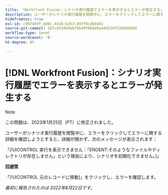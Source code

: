 ```yaml
---
title: 「Workfront Fusion：シナリオ実行履歴でエラーを表示するとエラーが発生する」
description: ユーザーがシナリオ実行履歴を閲覧中に、エラーをクリックしてエラーに関する詳細を確認しようとすると、詳細が開かず、メッセージが表示されます。
hidefromtoc: true
exl-id: c997469f-b80c-4438-b353-897f9cdb9481
source-git-commit: 1b7cb91844bbf9b49f0b0d5e44921bf33d809ddd
workflow-type: tm+mt
source-wordcount: '0'
ht-degree: 0%

---
```


# [!DNL Workfront Fusion]：シナリオ実行履歴でエラーを表示するとエラーが発生する

>[!NOTE]
>
>この問題は、2023年1月25日（PT）に修正されました。

ユーザーがシナリオ実行履歴を閲覧中に、エラーをクリックしてエラーに関する詳細を確認しようとすると、詳細が開かず、次のメッセージが表示されます：

「[!UICONTROL 実行を表示できません：「ENOENT:そのようなファイルやディレクトリが存在しません」という理由により、シナリオを初期化できません。]」

**回避策**

「[!UICONTROL 元のレコードに移動]」をクリックし、エラーを確認します。

_最初に報告されたのは 2022年8月22日です。_
